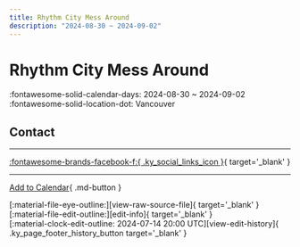 ```yaml
---
title: Rhythm City Mess Around
description: "2024-08-30 ~ 2024-09-02"
---
```


# Rhythm City Mess Around 

:fontawesome-solid-calendar-days: 2024-08-30 ~ 2024-09-02  
:fontawesome-solid-location-dot: Vancouver  

## Contact


---

 [:fontawesome-brands-facebook-f:{ .ky_social_links_icon }](https://www.facebook.com/events/s/rhythm-city-mess-around-2024/623952519929179){ target='_blank' }

---

[Add to Calendar](https://swing.news/ics/en/2024/ca/rhythm-city-mess-around-2024.ics){ .md-button }

<div class="ky_page_footer" markdown>
<div class="ky_page_footer_trailing" markdown="span">
[:material-file-eye-outline:][view-raw-source-file]{ target='_blank' }
[:material-file-edit-outline:][edit-info]{ target='_blank' }
</div>
<div class="ky_page_footer_leading" markdown="span">
[:material-clock-edit-outline: 2024-07-14 20:00 UTC][view-edit-history]{ .ky_page_footer_history_button target='_blank' }
</div>
</div>

[view-raw-source-file]: https://github.com/swingdance/events/blob/main/2024/ca/rhythm-city-mess-around-2024.json "View Raw Source File"
[edit-info]: https://github.com/swingdance/events/issues/new?assignees=&labels=update+event&projects=&template=03-update_entity.yml&title=%5B2024%2Fca%5D%20Rhythm%20City%20Mess%20Around&region=ca&year=2024&id=rhythm-city-mess-around-2024&name=Rhythm%20City%20Mess%20Around&org_id= "Edit Info"

[view-edit-history]: https://github.com/swingdance/events/commits/main/2024/ca/rhythm-city-mess-around-2024.json "View Edit History"
